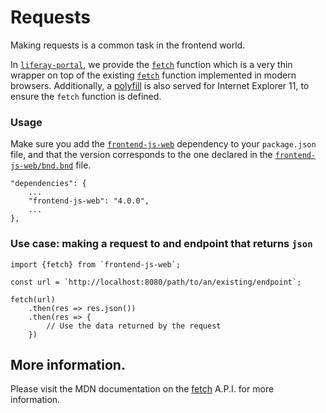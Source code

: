 # Requests

Making requests is a common task in the frontend world.

In [`liferay-portal`](https://github.com/liferay/liferay-portal/), we provide the [`fetch`](https://github.com/liferay/liferay-portal/blob/master/modules/apps/frontend-js/frontend-js-web/src/main/resources/META-INF/resources/liferay/util/fetch.es.js) function which is a very thin wrapper on top of the existing [`fetch`](https://developer.mozilla.org/en-US/docs/Web/API/Fetch_API) function implemented in modern browsers. Additionally, a [polyfill](https://github.com/liferay/liferay-portal/blob/master/modules/apps/frontend-compatibility/frontend-compatibility-ie/build.gradle#L351) is also served for Internet Explorer 11, to ensure the `fetch` function is defined.

### Usage

Make sure you add the [`frontend-js-web`](https://github.com/liferay/liferay-portal/tree/master/modules/apps/frontend-js/frontend-js-web) dependency to your `package.json` file, and that the version corresponds to the one declared in the [`frontend-js-web/bnd.bnd`](https://github.com/liferay/liferay-portal/blob/master/modules/apps/frontend-js/frontend-js-web/bnd.bnd#L3) file.

```
"dependencies": {
	...
	"frontend-js-web": "4.0.0",
	...
},
```

### Use case: making a request to and endpoint that returns `json`

```
import {fetch} from `frontend-js-web`;

const url = `http://localhost:8080/path/to/an/existing/endpoint`;

fetch(url)
	.then(res => res.json())
	.then(res => {
		// Use the data returned by the request
	})
```

## More information.

Please visit the MDN documentation on the [fetch](https://developer.mozilla.org/en-US/docs/Web/API/Fetch_API) A.P.I. for more information.

